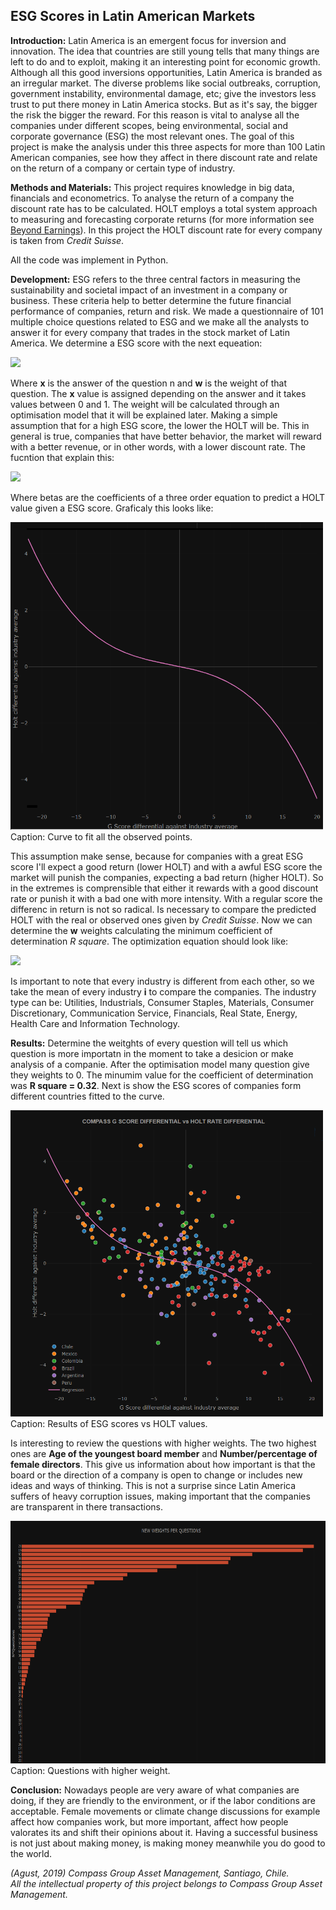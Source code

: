 ##  ESG Scores in Latin American Markets 

**Introduction:** 
Latin America is an emergent focus for inversion and innovation. The idea that countries are still young tells that many things
are left to do and to exploit, making it an interesting point for economic growth. Although all this good inversions opportunities, 
Latin America is branded as an irregular market. The diverse problems like social outbreaks, corruption, government instability, environmental damage, etc;
give the investors less trust to put there money in Latin America stocks. But as it's say, the bigger the risk the bigger the reward. For this reason is vital to analyse all the companies under different scopes, being environmental, social and corporate governance (ESG) the most relevant ones. The goal of this project is make the analysis under this three aspects for more than 100 Latin American companies, see how they affect in there discount rate and relate on the return of a company or certain type of industry.

**Methods and Materials:**
This project requires knowledge in big data, financials and econometrics. 
To analyse the return of a company the discount rate has to be calculated. HOLT employs a total system approach to measuring and forecasting corporate returns (for more information see <a href="https://onlinelibrary.wiley.com/doi/10.1002/9781119440512.ch7">Beyond Earnings</a>). In this project the HOLT discount rate for every company is taken from _Credit Suisse_. 

All the code was implement in Python. 

**Development:**
ESG refers to the three central factors in measuring the sustainability and societal impact of an investment in a company or business.
These criteria help to better determine the future financial performance of companies, return and risk. We made a questionnaire of 101 multiple choice questions related to ESG and we make all the analysts to answer it for every company that trades in the stock market of Latin America. We determine a ESG score with the next equeation:

<img src="https://render.githubusercontent.com/render/math?math=ESG = x_1w_1 %2B x_2w_2 ... %2B x_nw_n ... %2B x_101w_101">

Where __x__ is the answer of the question n and __w__ is the weight of that question. The __x__ value is assigned depending on the answer and it takes values between 0 and 1. The weight will be calculated through an optimisation model that it will be explained later.
Making a simple assumption that for a high ESG score, the lower the HOLT will be. This in general is true, companies that have better behavior, the market will reward with a better revenue, or in other words, with a lower discount rate. The fucntion that explain this: 

<img src="https://render.githubusercontent.com/render/math?math=Y_{predict} = \beta_0 %2B \beta_1ESG %2B \beta_2ESG^2 %2B \beta_3ESG^3">

Where betas are the coefficients of a three order equation to predict a HOLT value given a ESG score. Graficaly this looks like:

<img src="images/ESG/Regresion1.png" width="500" height="492">
Caption: Curve to fit all the observed points. 

This assumption make sense, because for companies with a great ESG score I'll expect a good return (lower HOLT) and with a awful ESG score the market will punish the companies, expecting a bad return (higher HOLT). So in the extremes is comprensible that either it rewards with a good discount rate or punish it with a bad one with more intensity. With a regular score the differenc in return is not so radical. Is necessary to compare the predicted HOLT with the real or observed ones given by _Credit Suisse_. Now we can determine the __w__ weights calculating the minimum coefficient of determination _R square_. The optimization equation should look like: 

<img src="https://render.githubusercontent.com/render/math?math=min R^2 = 1 %2D \frac{\sum Y_{predict} %2D \overline{Y_i}}{\sum Y_{observed} %2D \overline{Y_i}}">

Is important to note that every industry is different from each other, so we take the mean of every industry __i__ to compare the companies. The industry type can be: Utilities, Industrials, Consumer Staples, Materials, Consumer Discretionary, Communication Service, Financials, Real State, Energy, Health Care and Information Technology.

**Results:**
Determine the weitghts of every question will tell us which question is more importatn in the moment to take a desicion or make analysis of a companie. After the optimisation model many question give they weights to 0. The minumim value for the coefficient of determination was __R square = 0.32__. Next is show the ESG scores of companies form different countries fitted to the curve. 

<img src="images/ESG/Fit.png" width="500" height="490">
Caption: Results of ESG scores vs HOLT values. 

Is interesting to review the questions with higher weights. The two highest ones are __Age of the youngest board member__ and __Number/percentage of female directors__. This give us information about how important is that the board or the direction of a company is open to change or includes new ideas and ways of thinking. This is not a surprise since Latin America suffers of heavy corruption issues, making important that the companies are transparent in there transactions. 

<img src="images/ESG/questions.png" width="700" height="388">
Caption: Questions with higher weight.

**Conclusion:**
Nowadays people are very aware of what companies are doing, if they are friendly to the environment, or if the labor conditions are acceptable. Female movements or climate change discussions for example affect how companies work, but more important, affect how people valorates its and shift their opinions about it. Having a successful business is not just about making money, is making money meanwhile you do good to the world.


_(Agust, 2019) Compass Group Asset Management, Santiago, Chile. <br>
All the intellectual property of this project belongs to Compass Group Asset Management._

